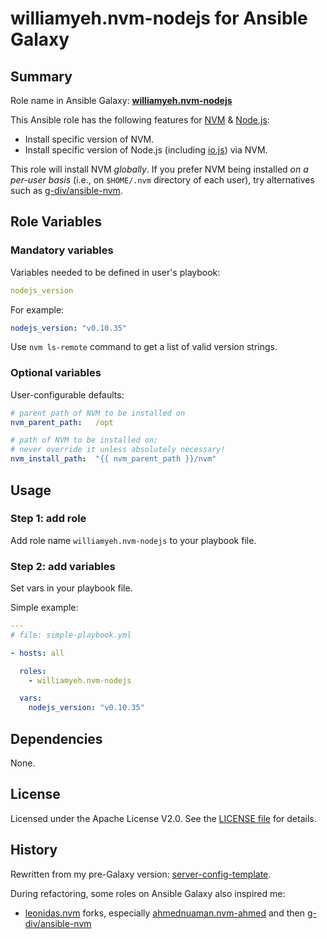 
williamyeh.nvm-nodejs for Ansible Galaxy
============


## Summary

Role name in Ansible Galaxy: **[williamyeh.nvm-nodejs](https://galaxy.ansible.com/list#/roles/2689)**

This Ansible role has the following features for [NVM](https://github.com/creationix/nvm) & [Node.js](http://nodejs.org/):

 - Install specific version of NVM.
 - Install specific version of Node.js (including [io.js](https://iojs.org/)) via NVM.

This role will install NVM *globally*. If you prefer NVM being installed *on a per-user basis* (i.e., on `$HOME/.nvm` directory of each user), try alternatives such as [g-div/ansible-nvm](https://github.com/g-div/ansible-nvm).



## Role Variables

### Mandatory variables

Variables needed to be defined in user's playbook:

```yaml
nodejs_version
```

For example:

```yaml
nodejs_version: "v0.10.35"
```

Use `nvm ls-remote` command to get a list of valid version strings.


### Optional variables

User-configurable defaults:

```yaml
# parent path of NVM to be installed on
nvm_parent_path:   /opt

# path of NVM to be installed on;
# never override it unless absolutely necessary!
nvm_install_path:  "{{ nvm_parent_path }}/nvm"
```


## Usage


### Step 1: add role

Add role name `williamyeh.nvm-nodejs` to your playbook file.


### Step 2: add variables

Set vars in your playbook file.

Simple example:

```yaml
---
# file: simple-playbook.yml

- hosts: all

  roles:
    - williamyeh.nvm-nodejs

  vars:
    nodejs_version: "v0.10.35"
```



## Dependencies

None.


## License

Licensed under the Apache License V2.0. See the [LICENSE file](LICENSE) for details.


## History

Rewritten from my pre-Galaxy version: [server-config-template](https://github.com/William-Yeh/server-config-template).

During refactoring, some roles on Ansible Galaxy also inspired me:

  - [leonidas.nvm](https://galaxy.ansible.com/list#/roles/694) forks, especially [ahmednuaman.nvm-ahmed](https://galaxy.ansible.com/list#/roles/2298) and then [g-div/ansible-nvm](https://github.com/g-div/ansible-nvm)
 


